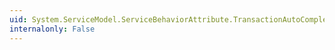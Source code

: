 ```yaml
---
uid: System.ServiceModel.ServiceBehaviorAttribute.TransactionAutoCompleteOnSessionClose
internalonly: False
---
```

